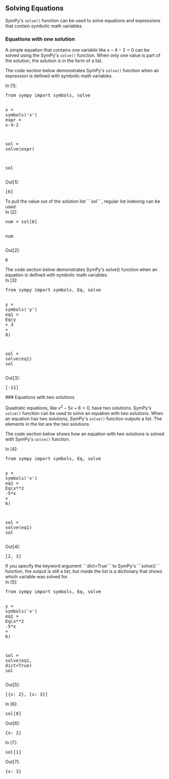 
## Solving Equations
SymPy's ```solve()``` function can be used to solve equations and expressions that contain symbolic math variables.
### Equations with one solution

A simple equation that contains one variable like $x-4-2 = 0$ can be solved using the SymPy's  ```solve()``` function. When only one value is part of the solution, the solution is in the form of a list.

The code section below demonstrates SymPy's ```solve()``` function when an expression is defined with symbolic math variables.
<div class="cell border-box-sizing code_cell rendered">
<div class="input">
<div class="prompt input_prompt">In&nbsp;[1]:</div>
<div class="inner_cell">
    <div class="input_area">
<div class=" highlight hl-ipython3"><pre><span></span><span class="kn">from</span> <span class="nn">sympy</span> <span class="k">import</span> <span class="n">symbols</span><span class="p">,</span> <span class="n">solve</span>

<span class="n">x</span> <span class="o">=</span> <span class="n">symbols</span><span class="p">(</span><span class="s1">&#39;x&#39;</span><span class="p">)</span>
<span class="n">expr</span> <span class="o">=</span> <span class="n">x</span><span class="o">-</span><span class="mi">4</span><span class="o">-</span><span class="mi">2</span>

<span class="n">sol</span> <span class="o">=</span> <span class="n">solve</span><span class="p">(</span><span class="n">expr</span><span class="p">)</span>

<span class="n">sol</span>
</pre></div>

</div>
</div>
</div>

<div class="output_wrapper">
<div class="output">


<div class="output_area">

<div class="prompt output_prompt">Out[1]:</div>




<div class="output_text output_subarea output_execute_result">
<pre>[6]</pre>
</div>

</div>

</div>
</div>

</div>
To pull the value out of the solution list ```sol```, regular list indexing can be used.
<div class="cell border-box-sizing code_cell rendered">
<div class="input">
<div class="prompt input_prompt">In&nbsp;[2]:</div>
<div class="inner_cell">
    <div class="input_area">
<div class=" highlight hl-ipython3"><pre><span></span><span class="n">num</span> <span class="o">=</span> <span class="n">sol</span><span class="p">[</span><span class="mi">0</span><span class="p">]</span>

<span class="n">num</span>
</pre></div>

</div>
</div>
</div>

<div class="output_wrapper">
<div class="output">


<div class="output_area">

<div class="prompt output_prompt">Out[2]:</div>




<div class="output_text output_subarea output_execute_result">
<pre>6</pre>
</div>

</div>

</div>
</div>

</div>
The code section below demonstrates SymPy's solve() function when an equation is defined with symbolic math variables. 
<div class="cell border-box-sizing code_cell rendered">
<div class="input">
<div class="prompt input_prompt">In&nbsp;[3]:</div>
<div class="inner_cell">
    <div class="input_area">
<div class=" highlight hl-ipython3"><pre><span></span><span class="kn">from</span> <span class="nn">sympy</span> <span class="k">import</span> <span class="n">symbols</span><span class="p">,</span> <span class="n">Eq</span><span class="p">,</span> <span class="n">solve</span>

<span class="n">y</span> <span class="o">=</span> <span class="n">symbols</span><span class="p">(</span><span class="s1">&#39;y&#39;</span><span class="p">)</span>
<span class="n">eq1</span> <span class="o">=</span> <span class="n">Eq</span><span class="p">(</span><span class="n">y</span> <span class="o">+</span> <span class="mi">3</span> <span class="o">+</span> <span class="mi">8</span><span class="p">)</span>

<span class="n">sol</span> <span class="o">=</span> <span class="n">solve</span><span class="p">(</span><span class="n">eq1</span><span class="p">)</span>
<span class="n">sol</span>
</pre></div>

</div>
</div>
</div>

<div class="output_wrapper">
<div class="output">


<div class="output_area">

<div class="prompt output_prompt">Out[3]:</div>




<div class="output_text output_subarea output_execute_result">
<pre>[-11]</pre>
</div>

</div>

</div>
</div>

</div>
### Equations with two solutions

Quadratic equations, like $x^2 - 5x + 6 = 0$, have two solutions. SymPy's ```solve()``` function can be used to solve an equation with two solutions. When an equation has two solutions, SymPy's ```solve()``` function outputs a list. The elements in the list are the two solutions.

The code section below shows how an equation with two solutions is solved with SymPy's ```solve()``` function.
<div class="cell border-box-sizing code_cell rendered">
<div class="input">
<div class="prompt input_prompt">In&nbsp;[4]:</div>
<div class="inner_cell">
    <div class="input_area">
<div class=" highlight hl-ipython3"><pre><span></span><span class="kn">from</span> <span class="nn">sympy</span> <span class="k">import</span> <span class="n">symbols</span><span class="p">,</span> <span class="n">Eq</span><span class="p">,</span> <span class="n">solve</span>

<span class="n">y</span> <span class="o">=</span> <span class="n">symbols</span><span class="p">(</span><span class="s1">&#39;x&#39;</span><span class="p">)</span>
<span class="n">eq1</span> <span class="o">=</span> <span class="n">Eq</span><span class="p">(</span><span class="n">x</span><span class="o">**</span><span class="mi">2</span> <span class="o">-</span><span class="mi">5</span><span class="o">*</span><span class="n">x</span> <span class="o">+</span> <span class="mi">6</span><span class="p">)</span>

<span class="n">sol</span> <span class="o">=</span> <span class="n">solve</span><span class="p">(</span><span class="n">eq1</span><span class="p">)</span>
<span class="n">sol</span>
</pre></div>

</div>
</div>
</div>

<div class="output_wrapper">
<div class="output">


<div class="output_area">

<div class="prompt output_prompt">Out[4]:</div>




<div class="output_text output_subarea output_execute_result">
<pre>[2, 3]</pre>
</div>

</div>

</div>
</div>

</div>
If you specify the keyword argument ```dict=True``` to SymPy's ```solve()``` function, the output is still a list, but inside the list is a dictionary that shows which variable was solved for.
<div class="cell border-box-sizing code_cell rendered">
<div class="input">
<div class="prompt input_prompt">In&nbsp;[5]:</div>
<div class="inner_cell">
    <div class="input_area">
<div class=" highlight hl-ipython3"><pre><span></span><span class="kn">from</span> <span class="nn">sympy</span> <span class="k">import</span> <span class="n">symbols</span><span class="p">,</span> <span class="n">Eq</span><span class="p">,</span> <span class="n">solve</span>

<span class="n">y</span> <span class="o">=</span> <span class="n">symbols</span><span class="p">(</span><span class="s1">&#39;x&#39;</span><span class="p">)</span>
<span class="n">eq1</span> <span class="o">=</span> <span class="n">Eq</span><span class="p">(</span><span class="n">x</span><span class="o">**</span><span class="mi">2</span> <span class="o">-</span><span class="mi">5</span><span class="o">*</span><span class="n">x</span> <span class="o">+</span> <span class="mi">6</span><span class="p">)</span>

<span class="n">sol</span> <span class="o">=</span> <span class="n">solve</span><span class="p">(</span><span class="n">eq1</span><span class="p">,</span> <span class="nb">dict</span><span class="o">=</span><span class="kc">True</span><span class="p">)</span>
<span class="n">sol</span>
</pre></div>

</div>
</div>
</div>

<div class="output_wrapper">
<div class="output">


<div class="output_area">

<div class="prompt output_prompt">Out[5]:</div>




<div class="output_text output_subarea output_execute_result">
<pre>[{x: 2}, {x: 3}]</pre>
</div>

</div>

</div>
</div>

</div>
<div class="cell border-box-sizing code_cell rendered">
<div class="input">
<div class="prompt input_prompt">In&nbsp;[6]:</div>
<div class="inner_cell">
    <div class="input_area">
<div class=" highlight hl-ipython3"><pre><span></span><span class="n">sol</span><span class="p">[</span><span class="mi">0</span><span class="p">]</span>
</pre></div>

</div>
</div>
</div>

<div class="output_wrapper">
<div class="output">


<div class="output_area">

<div class="prompt output_prompt">Out[6]:</div>




<div class="output_text output_subarea output_execute_result">
<pre>{x: 2}</pre>
</div>

</div>

</div>
</div>

</div>
<div class="cell border-box-sizing code_cell rendered">
<div class="input">
<div class="prompt input_prompt">In&nbsp;[7]:</div>
<div class="inner_cell">
    <div class="input_area">
<div class=" highlight hl-ipython3"><pre><span></span><span class="n">sol</span><span class="p">[</span><span class="mi">1</span><span class="p">]</span>
</pre></div>

</div>
</div>
</div>

<div class="output_wrapper">
<div class="output">


<div class="output_area">

<div class="prompt output_prompt">Out[7]:</div>




<div class="output_text output_subarea output_execute_result">
<pre>{x: 3}</pre>
</div>

</div>

</div>
</div>

</div>
 

